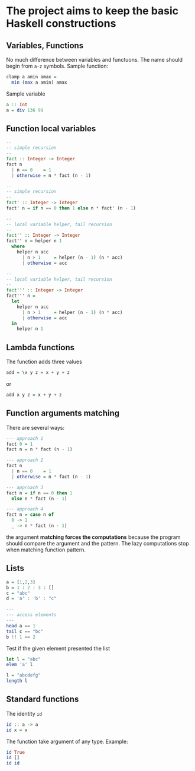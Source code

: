 # The project aims to keep the basic Haskell constructions

## Variables, Functions
No much difference between variables and functuons. The name should begin from `a-z` symbols.
Sample function:
```haskell
clamp a amin amax = 
  min (max a amin) amax
```
Sample variable
```haskell
a :: Int
a = div 136 99
```

## Function local variables
```haskell
--
-- simple recursion
--
fact :: Integer -> Integer
fact n
  | n == 0    = 1
  | otherwise = n * fact (n - 1)

--
-- simple recursion
--
fact' :: Integer -> Integer
fact' n = if n == 0 then 1 else n * fact' (n - 1)

--
-- local variable helper, tail recursion
--
fact'' :: Integer -> Integer
fact'' n = helper n 1
  where
    helper n acc
      | n > 1     = helper (n - 1) (n * acc)
      | otherwise = acc

--
-- local variable helper, tail recursion
--
fact''' :: Integer -> Integer
fact''' n = 
  let 
    helper n acc
      | n > 1     = helper (n - 1) (n * acc)
      | otherwise = acc
  in
    helper n 1
```

## Lambda functions
The function adds three values
```haskell
add = \x y z = x + y + z
```
or
```haskell
add x y z = x + y + z
```

## Function arguments matching
There are several ways:
```haskell
--- approach 1
fact 0 = 1
fact n = n * fact (n - 1)

--- approach 2
fact n 
  | n == 0    = 1
  | otherwise = n * fact (n - 1)

--- approach 3
fact n = if n == 0 then 1
  else n * fact (n - 1)

--- approach 4
fact n = case n of
  0 -> 1
  _ -> n * fact (n - 1)
```
the argument **matching forces the computations** because the 
program should compare the argument and the pattern. 
The lazy computations stop when matching function pattern.

## Lists
```haskell
a = [1,2,3]
b = 1 : 2 : 3 : []
c = "abc"
d = 'a' : 'b' : "c"

---
--- access elements
---
head a == 1
tail c == "bc"
b !! 1 == 2
```

Test if the given element presented the list
```haskell
let l = "abc"
elem 'a' l
```

```haskell
l = "abcdefg"
length l
```

## Standard functions
The identity `id` 
```haskell
id :: a -> a
id x = x
```
The function take argument of any type. 
Example:
```haskell
id True
id []
id id
```





